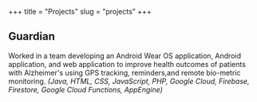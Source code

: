 +++
title = "Projects"
slug = "projects"
+++


## Guardian

Worked in a team developing an Android Wear OS application, Android application, and web application to improve health outcomes of patients with Alzheimer's using GPS tracking, reminders,and remote bio-metric monitoring. *(Java, HTML, CSS, JavaScript, PHP, Google Cloud, Firebase, Firestore, Google Cloud Functions, AppEngine)*
